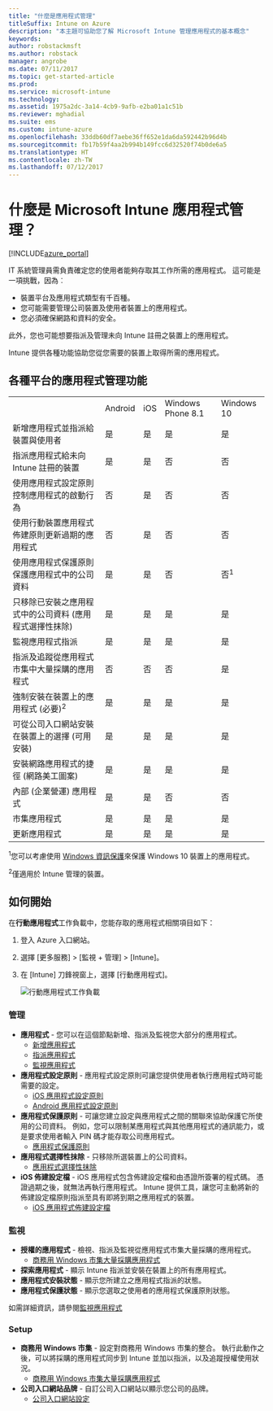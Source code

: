 ```yaml
---
title: "什麼是應用程式管理"
titleSuffix: Intune on Azure
description: "本主題可協助您了解 Microsoft Intune 管理應用程式的基本概念"
keywords: 
author: robstackmsft
ms.author: robstack
manager: angrobe
ms.date: 07/11/2017
ms.topic: get-started-article
ms.prod: 
ms.service: microsoft-intune
ms.technology: 
ms.assetid: 1975a2dc-3a14-4cb9-9afb-e2ba01a1c51b
ms.reviewer: mghadial
ms.suite: ems
ms.custom: intune-azure
ms.openlocfilehash: 33ddb60df7aebe36ff652e1da6da592442b96d4b
ms.sourcegitcommit: fb17b59f4aa2b994b149fcc6d32520f74b0de6a5
ms.translationtype: HT
ms.contentlocale: zh-TW
ms.lasthandoff: 07/12/2017
---
```

# <a name="what-is-microsoft-intune-app-management"></a>什麼是 Microsoft Intune 應用程式管理？


[!INCLUDE[azure_portal](./includes/azure_portal.md)]


IT 系統管理員需負責確定您的使用者能夠存取其工作所需的應用程式。 這可能是一項挑戰，因為︰
- 裝置平台及應用程式類型有千百種。
- 您可能需要管理公司裝置及使用者裝置上的應用程式。
- 您必須確保網路和資料的安全。

此外，您也可能想要指派及管理未向 Intune 註冊之裝置上的應用程式。

Intune 提供各種功能協助您從您需要的裝置上取得所需的應用程式。

## <a name="app-management-capabilities-by-platform"></a>各種平台的應用程式管理功能

||||||
|-|-|-|-|-|
|&nbsp; |Android|iOS|Windows Phone 8.1|Windows 10|
|新增應用程式並指派給裝置與使用者|是|是|是|是|
|指派應用程式給未向 Intune 註冊的裝置|是|是|否|否|
|使用應用程式設定原則控制應用程式的啟動行為|否|是|否|否|
|使用行動裝置應用程式佈建原則更新過期的應用程式|否|是|否|否|
|使用應用程式保護原則保護應用程式中的公司資料|是|是|否|否<sup>1</sup>|
|只移除已安裝之應用程式中的公司資料 (應用程式選擇性抹除)|是|是|是|是|
|監視應用程式指派|是|是|是|是|
|指派及追蹤從應用程式市集中大量採購的應用程式|否|否|否|是|
|強制安裝在裝置上的應用程式 (必要)<sup>2</sup>|是|是|是|是|
|可從公司入口網站安裝在裝置上的選擇 (可用安裝)|是|是|是|是|
|安裝網路應用程式的捷徑 (網路美工圖案)|是|是|是|是|
|內部 (企業營運) 應用程式|是|是|否|否|
|市集應用程式|是|是|是|是|
|更新應用程式|是|是|是|是|

<sup>1</sup>您可以考慮使用 [Windows 資訊保護](windows-information-protection-configure.md)來保護 Windows 10 裝置上的應用程式。

<sup>2</sup>僅適用於 Intune 管理的裝置。

## <a name="how-to-get-started"></a>如何開始

在**行動應用程式**工作負載中，您能存取的應用程式相關項目如下：

1. 登入 Azure 入口網站。
2. 選擇 [更多服務]  >  [監視 + 管理]  >  [Intune]。
3. 在 [Intune] 刀鋒視窗上，選擇 [行動應用程式]。

    ![行動應用程式工作負載](./media/apps-workload.png)

### <a name="manage"></a>管理
- **應用程式** - 您可以在這個節點新增、指派及監視您大部分的應用程式。
    - [新增應用程式](apps-add.md)
    - [指派應用程式](apps-deploy.md)
    - [監視應用程式](apps-monitor.md)
- **應用程式設定原則** - 應用程式設定原則可讓您提供使用者執行應用程式時可能需要的設定。
    - [iOS 應用程式設定原則](app-configuration-policies-use-ios.md)
    - [Android 應用程式設定原則](app-configuration-policies-use-android.md)
- **應用程式保護原則** - 可讓您建立設定與應用程式之間的關聯來協助保護它所使用的公司資料。 例如，您可以限制某應用程式與其他應用程式的通訊能力，或是要求使用者輸入 PIN 碼才能存取公司應用程式。
    - [應用程式保護原則](app-protection-policies.md)
- **應用程式選擇性抹除** - 只移除所選裝置上的公司資料。
    - [應用程式選擇性抹除](apps-selective-wipe.md)
- **iOS 佈建設定檔** - iOS 應用程式包含佈建設定檔和由憑證所簽署的程式碼。 憑證過期之後，就無法再執行應用程式。 Intune 提供工具，讓您可主動將新的佈建設定檔原則指派至具有即將到期之應用程式的裝置。
    - [iOS 應用程式佈建設定檔](app-provisioning-profile-ios.md)

### <a name="monitor"></a>監視
- **授權的應用程式** - 檢視、指派及監視從應用程式市集大量採購的應用程式。
    - [商務用 Windows 市集大量採購應用程式](windows-store-for-business.md)
- **探索應用程式** - 顯示 Intune 指派並安裝在裝置上的所有應用程式。
- **應用程式安裝狀態** - 顯示您所建立之應用程式指派的狀態。
- **應用程式保護狀態** - 顯示您選取之使用者的應用程式保護原則狀態。

如需詳細資訊，請參閱[監視應用程式](apps-monitor.md)

### <a name="setup"></a>Setup
<!--- **iOS VPP Tokens**
    - [iOS volume-purchased apps](vpp-apps-ios.md) --->
- **商務用 Windows 市集** - 設定對商務用 Windows 市集的整合。 執行此動作之後，可以將採購的應用程式同步到 Intune 並加以指派，以及追蹤授權使用狀況。
    - [商務用 Windows 市集大量採購應用程式](windows-store-for-business.md)
- **公司入口網站品牌** - 自訂公司入口網站以顯示您公司的品牌。
    - [公司入口網站設定](company-portal-app.md)
